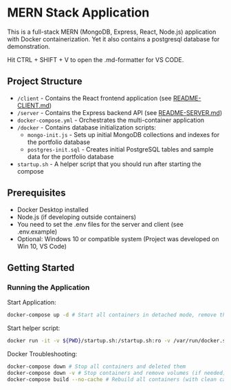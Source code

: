 # MERN Stack Application

This is a full-stack MERN (MongoDB, Express, React, Node.js) application with Docker containerization.
Yet it also contains a postgresql database for demonstration.

Hit CTRL + SHIFT + V to open the .md-formatter for VS CODE.

## Project Structure

- `/client` - Contains the React frontend application (see [README-CLIENT.md](./client/README.md))
- `/server` - Contains the Express backend API (see [README-SERVER.md](./server/README.md))
- `docker-compose.yml` - Orchestrates the multi-container application
- `/docker` - Contains database initialization scripts:
  - `mongo-init.js` - Sets up initial MongoDB collections and indexes for the portfolio database
  - `postgres-init.sql` - Creates initial PostgreSQL tables and sample data for the portfolio database
- `startup.sh` - A helper script that you should run after starting the compose

## Prerequisites

- Docker Desktop installed
- Node.js (if developing outside containers)
- You need to set the .env files for the server and client (see .env.example)
- Optional: Windows 10 or compatible system (Project was developed on Win 10, VS Code)


## Getting Started

### Running the Application

Start Application:
```bash
docker-compose up -d # Start all containers in detached mode, remove the 'd' if you want to follow the logs
```

Start helper script:
```bash
docker run -it -v ${PWD}/startup.sh:/startup.sh:ro -v /var/run/docker.sock:/var/run/docker.sock --network mern-portfolio_app-network alpine:latest sh -c "apk add --no-cache docker-cli && sh /startup.sh"
```

Docker Troubleshooting:
```bash
docker-compose down # Stop all containers and deleted them
docker-compose down -v # Stop containers and remove volumes (if needed)
docker-compose build --no-cache # Rebuild all containers (with clean cache)
```